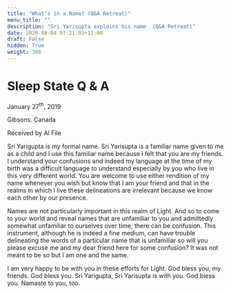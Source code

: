 ```yaml
---
title: "What’s in a Name? (Q&A Retreat)"
menu_title: ""
description: "Sri Yarisupta explains his name  (Q&A Retreat)"
date: 2020-08-04 07:21:03+11:00
draft: False
hidden: True
weight: 386
---
```

# Sleep State Q & A

January 27<sup>th</sup>, 2019

Gibsons. Canada

Received by Al File

Sri Yarigupta is my formal name. Sri Yarisupta is a familiar name given to me as a child and I use this familiar name because I felt that you are my friends. I understand your confusions and indeed my language at the time of my birth was a difficult language to understand especially by you who live in this very different world. You are welcome to use either rendition of my name whenever you wish but know that I am your friend and that in the realms in which I live these delineations are irrelevant because we know each other by our presence. 

Names are not particularly important in this realm of Light. And so to come to your world and reveal names that are unfamiliar to you and admittedly somewhat unfamiliar to ourselves over time, there can be confusion. This instrument, although he is indeed a fine medium, can have trouble delineating the words of a particular name that is unfamiliar so will you please excuse me and my dear friend here for some confusion? It was not meant to be so but I am one and the same. 

I am very happy to be with you in these efforts for Light. God bless you, my friends. God bless you. Sri Yarigupta, Sri Yarisupta is with you. God bless you. Namaste to you, too.